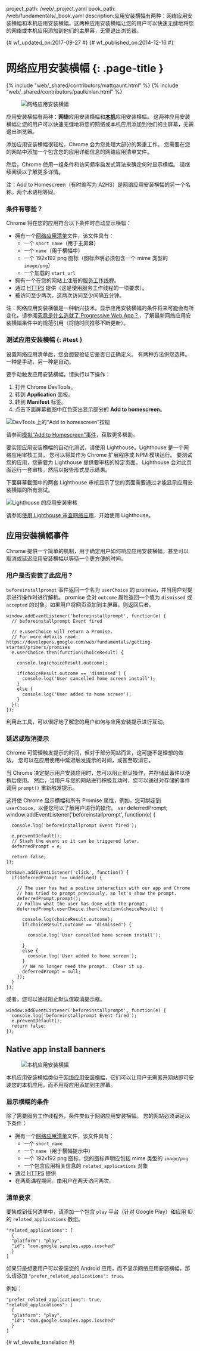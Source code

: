 project_path: /web/_project.yaml
book_path: /web/fundamentals/_book.yaml
description:应用安装横幅有两种：网络应用安装横幅和本机应用安装横幅。这两种应用安装横幅让您的用户可以快速无缝地将您的网络或本机应用添加到他们的主屏幕，无需退出浏览器。

{# wf_updated_on:2017-09-27 #}
{# wf_published_on:2014-12-16 #}

# 网络应用安装横幅 {: .page-title }

{% include "web/_shared/contributors/mattgaunt.html" %}
{% include "web/_shared/contributors/paulkinlan.html" %}

<div class="attempt-right">
  <figure>
    <img src="images/add-to-home-screen.gif" alt="网络应用安装横幅">
  </figure>
</div>

应用安装横幅有两种：**网络**应用安装横幅和[**本机**](native-app-install)应用安装横幅。
这两种应用安装横幅让您的用户可以快速无缝地将您的网络或本机应用添加到他们的主屏幕，无需退出浏览器。

添加应用安装横幅很轻松，Chrome 会为您处理大部分的繁重工作。
您需要在您的网站中添加一个包含您的应用详细信息的网络应用清单文件。


然后，Chrome 使用一组条件和访问频率启发式算法来确定何时显示横幅。
请继续阅读以了解更多详情。

注：Add to Homescreen（有时缩写为 A2HS）是网络应用安装横幅的另一个名称。两个术语相等同。

### 条件有哪些？

Chrome 将在您的应用符合以下条件时自动显示横幅：


* 拥有一个[网络应用清单](../web-app-manifest/)文件，该文件具有：
    - 一个 `short_name`（用于主屏幕）
    - 一个 `name`（用于横幅中）
    - 一个 192x192 png 图标（图标声明必须包含一个 mime 类型的 `image/png`）
    - 一个加载的 `start_url`
* 拥有一个在您的网站上注册的[服务工作线程](/web/fundamentals/getting-started/primers/service-workers)。
* 通过 [HTTPS](/web/fundamentals/security/encrypt-in-transit/why-https) 提供（这是使用服务工作线程的一项要求）。
* 被访问至少两次，这两次访问至少间隔五分钟。

注：网络应用安装横幅是一种新兴技术。显示应用安装横幅的条件将来可能会有所变化。请参阅[究竟是什么造就了 Progressive Web App？](https://infrequently.org/2016/09/what-exactly-makes-something-a-progressive-web-app/)，了解最新网络应用安装横幅条件中的规范引用（将随时间推移不断更新）。

### 测试应用安装横幅 {: #test }

设置网络应用清单后，您会想要验证它是否已正确定义。
有两种方法供您选择。一种是手动，另一种是自动。


要手动触发应用安装横幅，请执行以下操作：

1. 打开 Chrome DevTools。
2. 转到 **Application** 面板。
3. 转到 **Manifest** 标签。
4. 点击下面屏幕截图中红色突出显示部分的 **Add to homescreen**。

![DevTools 上的“Add to homescreen”按钮](images/devtools-a2hs.png)

请参阅[模拟“Add to Homescreen”事件](/web/tools/chrome-devtools/progressive-web-apps#add-to-homescreen)，获取更多帮助。



要实现应用安装横幅的自动化测试，请使用 Lighthouse。Lighthouse 是一个网络应用审核工具。
您可以将其作为 Chrome 扩展程序或 NPM 模块运行。
要测试您的应用，您需要为 Lighthouse 提供要审核的特定页面。
Lighthouse 会对此页面运行一套审核，然后以报告形式显示结果。


下面屏幕截图中的两套 Lighthouse 审核显示了您的页面需要通过才能显示应用安装横幅的所有测试。


![Lighthouse 的应用安装审核](images/lighthouse-a2hs.png)

请参阅[使用 Lighthouse 审查网络应用](/web/tools/lighthouse/)，开始使用 Lighthouse。


## 应用安装横幅事件

Chrome 提供一个简单的机制，用于确定用户如何响应应用安装横幅，甚至可以取消或延迟应用安装横幅以等待一个更方便的时间。


### 用户是否安装了此应用？

`beforeinstallprompt` 事件返回一个名为 `userChoice` 的 promise，并当用户对提示进行操作时进行解析。
promise 会对 `outcome` 属性返回一个值为 `dismissed` 或 `accepted` 的对象，如果用户将网页添加到主屏幕，则返回后者。



    window.addEventListener('beforeinstallprompt', function(e) {
      // beforeinstallprompt Event fired
      
      // e.userChoice will return a Promise. 
      // For more details read: https://developers.google.com/web/fundamentals/getting-started/primers/promises
      e.userChoice.then(function(choiceResult) {
        
        console.log(choiceResult.outcome);
        
        if(choiceResult.outcome == 'dismissed') {
          console.log('User cancelled home screen install');
        }
        else {
          console.log('User added to home screen');
        }
      });
    });
    

利用此工具，可以很好地了解您的用户如何与应用安装提示进行互动。



### 延迟或取消提示

Chrome 可管理触发提示的时间，但对于部分网站而言，这可能不是理想的做法。
您可以在应用使用中延迟触发提示的时间，或甚至取消它。
 

当 Chrome 决定提示用户安装应用时，您可以阻止默认操作，并存储此事件以便稍后使用。
然后，当用户与您的网站进行积极互动时，您可以通过对存储的事件调用 `prompt()` 重新触发提示。

 

这将使 Chrome 显示横幅和所有 Promise 属性，例如，您可绑定到 `userChoice`，以便您可以了解用户进行的操作。
    var deferredPrompt;
    window.addEventListener('beforeinstallprompt', function(e) {
    
      console.log('beforeinstallprompt Event fired');
    
      e.preventDefault();
      // Stash the event so it can be triggered later.
      deferredPrompt = e;
      
      return false;
    });
      
    btnSave.addEventListener('click', function() {
      if(deferredPrompt !== undefined) {
    
        // The user has had a postive interaction with our app and Chrome
        // has tried to prompt previously, so let's show the prompt.
        deferredPrompt.prompt();
        // Follow what the user has done with the prompt.
        deferredPrompt.userChoice.then(function(choiceResult) {
      
          console.log(choiceResult.outcome);
          if(choiceResult.outcome == 'dismissed') {
      
            console.log('User cancelled home screen install');
          
          }
          else {
            console.log('User added to home screen');
          }
          // We no longer need the prompt.  Clear it up.
          deferredPrompt = null;
        });
      }
    });
    

或者，您可以通过阻止默认值取消提示框。

    window.addEventListener('beforeinstallprompt', function(e) {
      console.log('beforeinstallprompt Event fired');
      e.preventDefault();
      return false;
    });
    
## Native app install banners

<div class="attempt-right">
  <figure>
     <img src="images/native-app-install-banner.gif" alt="本机应用安装横幅" style="max-height: 500px">
  </figure>
</div>

本机应用安装横幅类似于[网络应用安装横幅](.)，它们可以让用户无需离开网站即可安装您的本机应用，而不用将应用添加到主屏幕。



### 显示横幅的条件

除了需要服务工作线程外，条件类似于网络应用安装横幅。
您的网站必须满足以下条件：

* 拥有一个[网络应用清单](../web-app-manifest/)文件，该文件具有：
  - 一个 `short_name`
  - 一个 `name`（用于横幅提示中）
  - 一个 192x192 png 图标，您的图标声明应包括 mime 类型的 `image/png`
  - 一个包含应用相关信息的 `related_applications` 对象
* 通过 [HTTPS](/web/fundamentals/security/encrypt-in-transit/enable-https) 提供
* 在两周课程期间，由用户在两天访问两次。


### 清单要求

要集成到任何清单中，请添加一个包含 `play` 平台（针对 Google Play）和应用 ID 的 `related_applications` 数组。



    "related_applications": [
      {
      "platform": "play",
      "id": "com.google.samples.apps.iosched"
      }
    ]
    

如果只是想要用户可以安装您的 Android 应用，而不显示网络应用安装横幅，那么请添加 `"prefer_related_applications": true`。

例如：


    "prefer_related_applications": true,
    "related_applications": [
      {
      "platform": "play",
      "id": "com.google.samples.apps.iosched"
      }
    ]


{# wf_devsite_translation #}
